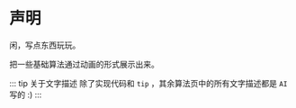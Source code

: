 # 声明

闲，写点东西玩玩。

把一些基础算法通过动画的形式展示出来。

::: tip 关于文字描述
除了实现代码和 `tip` ，其余算法页中的所有文字描述都是 `AI` 写的 :)
:::

